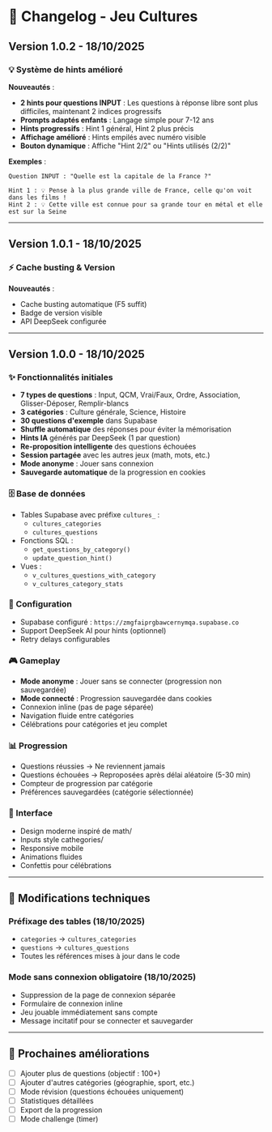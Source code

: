# 📝 Changelog - Jeu Cultures

## Version 1.0.2 - 18/10/2025

### 💡 Système de hints amélioré

**Nouveautés** :

- **2 hints pour questions INPUT** : Les questions à réponse libre sont plus difficiles, maintenant 2 indices progressifs
- **Prompts adaptés enfants** : Langage simple pour 7-12 ans
- **Hints progressifs** : Hint 1 général, Hint 2 plus précis
- **Affichage amélioré** : Hints empilés avec numéro visible
- **Bouton dynamique** : Affiche "Hint 2/2" ou "Hints utilisés (2/2)"

**Exemples** :

```
Question INPUT : "Quelle est la capitale de la France ?"

Hint 1 : 💡 Pense à la plus grande ville de France, celle qu'on voit dans les films !
Hint 2 : 💡 Cette ville est connue pour sa grande tour en métal et elle est sur la Seine
```

---

## Version 1.0.1 - 18/10/2025

### ⚡ Cache busting & Version

**Nouveautés** :

- Cache busting automatique (F5 suffit)
- Badge de version visible
- API DeepSeek configurée

---

## Version 1.0.0 - 18/10/2025

### ✨ Fonctionnalités initiales

- **7 types de questions** : Input, QCM, Vrai/Faux, Ordre, Association, Glisser-Déposer, Remplir-blancs
- **3 catégories** : Culture générale, Science, Histoire
- **30 questions d'exemple** dans Supabase
- **Shuffle automatique** des réponses pour éviter la mémorisation
- **Hints IA** générés par DeepSeek (1 par question)
- **Re-proposition intelligente** des questions échouées
- **Session partagée** avec les autres jeux (math, mots, etc.)
- **Mode anonyme** : Jouer sans connexion
- **Sauvegarde automatique** de la progression en cookies

### 🗄️ Base de données

- Tables Supabase avec préfixe `cultures_` :
  - `cultures_categories`
  - `cultures_questions`
- Fonctions SQL :
  - `get_questions_by_category()`
  - `update_question_hint()`
- Vues :
  - `v_cultures_questions_with_category`
  - `v_cultures_category_stats`

### 🔧 Configuration

- Supabase configuré : `https://zmgfaiprgbawcernymqa.supabase.co`
- Support DeepSeek AI pour hints (optionnel)
- Retry delays configurables

### 🎮 Gameplay

- **Mode anonyme** : Jouer sans se connecter (progression non sauvegardée)
- **Mode connecté** : Progression sauvegardée dans cookies
- Connexion inline (pas de page séparée)
- Navigation fluide entre catégories
- Célébrations pour catégories et jeu complet

### 📊 Progression

- Questions réussies → Ne reviennent jamais
- Questions échouées → Reproposées après délai aléatoire (5-30 min)
- Compteur de progression par catégorie
- Préférences sauvegardées (catégorie sélectionnée)

### 🎨 Interface

- Design moderne inspiré de math/
- Inputs style cathegories/
- Responsive mobile
- Animations fluides
- Confettis pour célébrations

---

## 🔄 Modifications techniques

### Préfixage des tables (18/10/2025)

- `categories` → `cultures_categories`
- `questions` → `cultures_questions`
- Toutes les références mises à jour dans le code

### Mode sans connexion obligatoire (18/10/2025)

- Suppression de la page de connexion séparée
- Formulaire de connexion inline
- Jeu jouable immédiatement sans compte
- Message incitatif pour se connecter et sauvegarder

---

## 🚀 Prochaines améliorations

- [ ] Ajouter plus de questions (objectif : 100+)
- [ ] Ajouter d'autres catégories (géographie, sport, etc.)
- [ ] Mode révision (questions échouées uniquement)
- [ ] Statistiques détaillées
- [ ] Export de la progression
- [ ] Mode challenge (timer)

